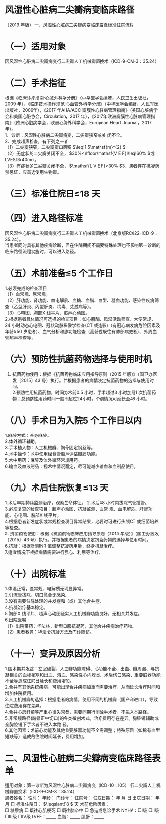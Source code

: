 # 风湿性心脏病二尖瓣病变临床路径  
（2019 年版） 一、风湿性心脏病二尖瓣病变临床路径标准住院流程  
# （一）适用对象  
因风湿性心脏病二尖瓣病变行二尖瓣人工机械瓣置换术（ICD-9-CM-3：35.24）  
# （二）手术指征  
根据《临床诊疗指南·心脏外科学分册》（中华医学会编著，人民卫生出版社，2009 年），《临床技术操作规范·心血管外科学分册》（中华医学会编著，人民军医出版社，2009年），《2017 年AHA/ACC 瓣膜性心脏病管理指南》（美国心脏病学会和美国心脏协会，Circulation，2017 年），《2017年欧洲瓣膜性心脏病管理指南》（欧洲心脏病学会，欧洲心胸外科学会，European Heart Journal，2017 年）。  
1．诊断：风湿性心脏病二尖瓣病变，二尖瓣狭窄或关 闭不全。  
2．完成超声检查，有下列之一者  
（1）二尖瓣狭窄，二尖瓣瓣口面积 $\leq\!1.5\mathsf{m}^{2} $  
（2）无症状的二尖瓣关闭不全， $30\%<\lfloor\mathsf{V E F}\!\leq\!60\% $或LVESD≥40mm。  
（3）有症状的二尖瓣关闭不全， $\mathsf{L V E F}>30\% $3．患者存在抗凝药禁忌证，应首选使用生物瓣。  
# （三）标准住院日≤18 天  
# （四）进入路径标准  
因风湿性心脏病二尖瓣病变行二尖瓣人工机械瓣置换术（北京版RC022-ICD-9：35.24）。  
当患者同时具有其他疾病诊断，但在住院期间不需要特殊处理也不影响第一诊断的临床路径流程实施时，可以进入路径。  
# （五）术前准备≤5 个工作日  
1.必须完成的检查项目  
（1）血常规、尿常规。  
（2）肝功能、肾功能、血电解质、血糖、血脂、血型、凝血功能、感染性疾病筛查（乙型肝炎、丙型肝炎、梅毒、艾滋病等）。  
（3）心电图、胸部X 线平片、超声心动图。  
2.根据患者具体情况可选择的检查项目：如心肌酶、风湿活动筛查、大便常规、24 小时动态心电图、冠状动脉影像学检查(CT 或造影)（有冠心病发病危险因素及年龄≥50 岁患者）、血气分析和肺功能检查（高龄或既往有肺部病史者）、外周血管超声检查等。  
# （六）预防性抗菌药物选择与使用时机  
1. 抗菌药物使用：根据《抗菌药物临床应用指导原则（2015 年版）》（国卫办医发〔2015〕43 号）执行。并根据患者的病情决定抗菌药物的选择与使用时间。  
2.预防性用抗菌药物，时间为术前0.5 小时，手术超过3 小时加用1 次抗菌药物；总预防性用药时间一般不超过24小时，个别情况可延长至48 小时。  
# （八）手术日为入院5 个工作日以内  
1.麻醉方式：全身麻醉。  
2.体外循环辅助。  
3.手术植入物：人工机械瓣、胸骨固定钢丝等。  
4.术中操作：术中使用经食管超声评估瓣膜功能。  
5.术中用药：麻醉及体外循环常规用药。  
6.输血及血液制品：视术中情况而定，尽可能减少输血和血制品使用。  
# （九）术后住院恢复≤13 天  
1.术后早期持续监测治疗，观察生命体征。 2.术后48 小时内拔除气管插管。  
3.必须复查的检查项目：超声心动图、抗凝监测、血常 规、血电解质、肝肾功能、心电图、胸部X 线平片。  
4.根据患者新发症状或常规检查项目异常结果，必要时可进行头颅CT 或细菌培养等检查。  
5. 抗菌药物使用：根据《抗菌药物临床应用指导原则（2015 年版）》（国卫办医发〔2015〕43 号）执行。并根据患者的病情决定抗菌药物的选择与使用时间。  
6.抗凝：根据所测INR 值调整抗凝药用量，终身抗凝治疗。  
7.适宜情况下根据病情需要进行强心、利尿等治疗。  
# （十）出院标准  
1.体温正常，血常规、电解质无明显异常。  
2.引流管拔除、切口愈合无感染。  
3.没有需要住院处理的并发症和（或）其他合并症。  
4.抗凝治疗基本稳定。  
5.胸部X 线平片、超声心动图证实人工机械瓣功能良好，无相关并发症。  
6.出院医嘱  
（1）出院带药：华法林，新型口服抗凝药，其他合并疾病治疗药物。  
（2）患者教育：华法令抗凝方法及门诊随访。  
# （十一）变异及原因分析  
1.围术期并发症：左室破裂、人工瓣功能障碍、心功能不全、出血、瓣周漏、与抗凝相关的血栓栓塞和出血、溶血、感染性心内膜炎、术后伤口感染、重要脏器功能不全等造成住院日延长和费用增加。  
2.合并有其他系统疾病，可能出现合并疾病加重而需要治疗，从而延长治疗时间和增加住院费用。  
3.人工机械瓣的选择：根据患者的病情，使用不同的机械瓣（国产和进口），导致住院费用存在差异。  
4.合并心房纤颤等严重心律失常者，需要同期行消融手术者，不进入本路径。  
5.非常规路径(胸骨正中切口)的各类微创术式，治疗费用存在差异。胸腔镜辅助或全胸腔镜下手术者不进入本路 径。  
6.其他因素：术前心功能及其他重要脏器功能不全需调整；特殊原因（如稀有血型短缺等）造成的住院时间延长，费用增加。  
# 二、风湿性心脏病二尖瓣病变临床路径表单  
适用对象：第一诊断为风湿性心脏病二尖瓣病变（ICD-10：I05） 行二尖瓣人工机械瓣置换术（ICD-9-CM-3：35.24）  
患者姓名：       性别：      年龄：       门诊号：       住院号：           住院日期：     年   月   日 出院日期：     年   月   日 标准住院日： $\leqslant\!18 $ 天 术前危险因素：  
□ 糖尿病   □ 既往心肌梗死   □ 既往脑卒中   □ 急迫或急诊手术    NYHA：□Ⅰ级  □Ⅱ级  □Ⅲ级  □Ⅳ级    LVEF：_____   血脂：_____  肌酐：_____  
